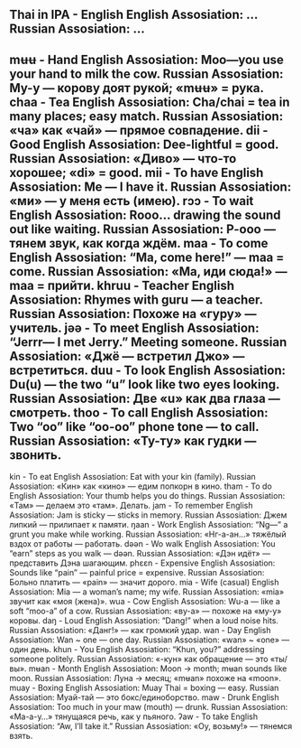 Thai in IPA - English
English Assosiation: ...
Russian Assosiation: ...
---
mʉʉ - Hand
English Assosiation: Moo—you use your hand to milk the cow.
Russian Assosiation: Му-у — корову доят рукой; «mʉʉ» = рука.
chaa - Tea
English Assosiation: Cha/chai = tea in many places; easy match.
Russian Assosiation: «ча» как «чай» — прямое совпадение.
dii - Good
English Assosiation: Dee-lightful = good.
Russian Assosiation: «Диво» — что-то хорошее; «di» = good.
mii - To have
English Assosiation: Me — I have it.
Russian Assosiation: «ми» — у меня есть (имею).
rɔɔ - To wait
English Assosiation: Rooo… drawing the sound out like waiting.
Russian Assosiation: Р-ооо — тянем звук, как когда ждём.
maa - To come
English Assosiation: “Ma, come here!” — maa = come.
Russian Assosiation: «Ма, иди сюда!» — maa = прийти.
khruu - Teacher
English Assosiation: Rhymes with guru — a teacher.
Russian Assosiation: Похоже на «гуру» — учитель.
jəə - To meet
English Assosiation: “Jerrr— I met Jerry.” Meeting someone.
Russian Assosiation: «Джё — встретил Джо» — встретиться.
duu - To look
English Assosiation: Du(u) — the two “u” look like two eyes looking.
Russian Assosiation: Две «u» как два глаза — смотреть.
thoo - To call
English Assosiation: Two “oo” like “oo-oo” phone tone — to call.
Russian Assosiation: «Ту-ту» как гудки — звонить.
---
kin - To eat
English Assosiation: Eat with your kin (family).
Russian Assosiation: «Кин» как «кино» — едим попкорн в кино.
tham - To do
English Assosiation: Your thumb helps you do things.
Russian Assosiation: «Там» — делаем это «там». Делать.
jam - To remember
English Assosiation: Jam is sticky — sticks in memory.
Russian Assosiation: Джем липкий — прилипает к памяти.
ŋaan - Work
English Assosiation: “Ng—” a grunt you make while working.
Russian Assosiation: «Нг-а-ан…» тяжёлый вздох от работы — работать.
dəən - Wo walk
English Assosiation: You “earn” steps as you walk — dəən.
Russian Assosiation: «Дэн идёт» — представить Дэна шагающим.
phɛɛn - Expensive
English Assosiation: Sounds like “pain” — painful price = expensive.
Russian Assosiation: Больно платить — «pain» — значит дорого.
mia - Wife (casual)
English Assosiation: Mia — a woman’s name; my wife.
Russian Assosiation: «mia» звучит как «моя (жена)».
wua - Cow
English Assosiation: Wu-a — like a soft “moo-a” of a cow.
Russian Assosiation: «ву-а» — похоже на «му-у» коровы.
daŋ - Loud
English Assosiation: “Dang!” when a loud noise hits.
Russian Assosiation: «Данг!» — как громкий удар.
wan - Day
English Assosiation: Wan ~ one — one day.
Russian Assosiation: «wan» ~ «one» — один день.
khun - You
English Assosiation: “Khun, you?” addressing someone politely.
Russian Assosiation: «-кун» как обращение — это «ты/вы».
mʉan - Month
English Assosiation: Moon → month; mʉan sounds like moon.
Russian Assosiation: Луна → месяц; «mʉan» похоже на «moon».
muay - Boxing
English Assosiation: Muay Thai = boxing — easy.
Russian Assosiation: Муай-тай — это бокс/единоборство.
maw - Drunk
English Assosiation: Too much in your maw (mouth) — drunk.
Russian Assosiation: «Ма-а-у…» тянущаяся речь, как у пьяного.
ʔaw - To take
English Assosiation: “Aw, I’ll take it.”
Russian Assosiation: «Оу, возьму!» — тянемся взять.
